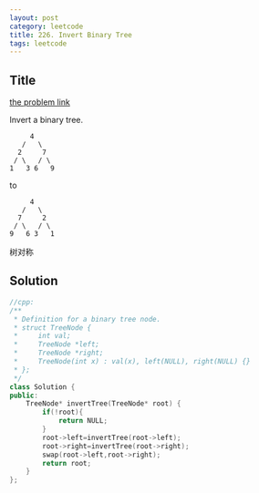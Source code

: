 ```yaml
---
layout: post
category: leetcode
title: 226. Invert Binary Tree
tags: leetcode
---
```

## Title
[the problem link](https://leetcode.com/problems/invert-binary-tree/description/)

Invert a binary tree.
	
	     4
	   /   \
	  2     7
	 / \   / \
	1   3 6   9

to

	     4
	   /   \
	  7     2
	 / \   / \
	9   6 3   1

树对称
## Solution
```c++
//cpp:
/**
 * Definition for a binary tree node.
 * struct TreeNode {
 *     int val;
 *     TreeNode *left;
 *     TreeNode *right;
 *     TreeNode(int x) : val(x), left(NULL), right(NULL) {}
 * };
 */
class Solution {
public:
    TreeNode* invertTree(TreeNode* root) {
        if(!root){
            return NULL;
        }
        root->left=invertTree(root->left);
        root->right=invertTree(root->right);
        swap(root->left,root->right);
        return root;
    }
};
```
